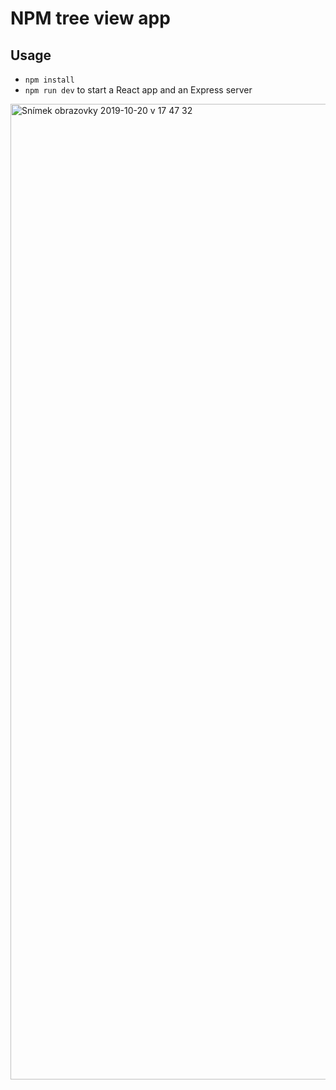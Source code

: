 # NPM tree view app

## Usage 
- `npm install`
- `npm run dev` to start a React app and an Express server

<img width="1561" alt="Snímek obrazovky 2019-10-20 v 17 47 32" src="https://user-images.githubusercontent.com/712021/67162159-c68cbc00-f361-11e9-8716-f691ae73d712.png">

